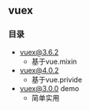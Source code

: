 ## vuex


### 目录
- vuex@3.6.2
  - 基于vue.mixin
- vuex@4.0.2
  - 基于vue.privide
- vuex@3.0.0 demo
  - 简单实用




